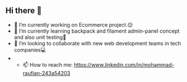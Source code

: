 ## Hi there 👋
- 🔭 I’m currently working on Ecommerce project.😌
- 🌱 I’m currently learning backpack and filament admin-panel concept and also unit testing🔬
- 👯 I’m looking to collaborate with new web development teams in tech companies💻
- - 📫 How to reach me: https://www.linkedin.com/in/mohammad-raufian-243a54203
<!--
**mohammadRfn/mohammadRfn** is a ✨ _special_ ✨ repository because its `README.md` (this file) appears on your GitHub profile.

Here are some ideas to get you started:

- 🔭 I’m currently working on ...
- 🌱 I’m currently learning ...
- 👯 I’m looking to collaborate on ...
- 🤔 I’m looking for help with ...
- 💬 Ask me about ...
- 📫 How to reach me: ...
- 😄 Pronouns: ...
- ⚡ Fun fact: ...
-->
